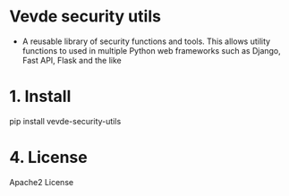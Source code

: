 # Vevde security utils
* A reusable library of security functions and tools. This allows utility functions to used in
multiple Python web frameworks such as Django, Fast API, Flask and the like 


# 1. Install
pip install vevde-security-utils

# 4. License
Apache2 License

